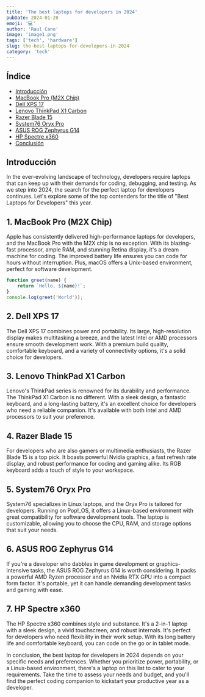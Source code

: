 ```yaml
---
title: 'The best laptops for developers in 2024'
pubDate: 2024-01-20
emoji: '💻'
author: 'Raul Cano'
image: 'image1.png'
tags: ['tech', 'hardware']
slug: the-best-laptops-for-developers-in-2024
category: 'tech'
---
```


## Índice

- [Introducción](#introducción)
- [MacBook Pro (M2X Chip)](#1-macbook-pro-m2x-chip)
- [Dell XPS 17](#2-dell-xps-17)
- [Lenovo ThinkPad X1 Carbon](#3-lenovo-thinkpad-x1-carbon)
- [Razer Blade 15](#4-razer-blade-15)
- [System76 Oryx Pro](#5-system76-oryx-pro)
- [ASUS ROG Zephyrus G14](#6-asus-rog-zephyrus-g14)
- [HP Spectre x360](#7-hp-spectre-x360)
- [Conclusión](#conclusión)

## Introducción

In the ever-evolving landscape of technology, developers require laptops that can keep up with their demands for coding, debugging, and testing. As we step into 2024, the search for the perfect laptop for developers continues. Let's explore some of the top contenders for the title of "Best Laptops for Developers" this year.

## 1. MacBook Pro (M2X Chip)

Apple has consistently delivered high-performance laptops for developers, and the MacBook Pro with the M2X chip is no exception. With its blazing-fast processor, ample RAM, and stunning Retina display, it's a dream machine for coding. The improved battery life ensures you can code for hours without interruption. Plus, macOS offers a Unix-based environment, perfect for software development.

```javascript
function greet(name) {
    return `Hello, ${name}!`;
}
console.log(greet('World'));
```

## 2. Dell XPS 17

The Dell XPS 17 combines power and portability. Its large, high-resolution display makes multitasking a breeze, and the latest Intel or AMD processors ensure smooth development work. With a premium build quality, comfortable keyboard, and a variety of connectivity options, it's a solid choice for developers.

## 3. Lenovo ThinkPad X1 Carbon

Lenovo's ThinkPad series is renowned for its durability and performance. The ThinkPad X1 Carbon is no different. With a sleek design, a fantastic keyboard, and a long-lasting battery, it's an excellent choice for developers who need a reliable companion. It's available with both Intel and AMD processors to suit your preference.

## 4. Razer Blade 15

For developers who are also gamers or multimedia enthusiasts, the Razer Blade 15 is a top pick. It boasts powerful Nvidia graphics, a fast refresh rate display, and robust performance for coding and gaming alike. Its RGB keyboard adds a touch of style to your workspace.

## 5. System76 Oryx Pro

System76 specializes in Linux laptops, and the Oryx Pro is tailored for developers. Running on Pop!\_OS, it offers a Linux-based environment with great compatibility for software development tools. The laptop is customizable, allowing you to choose the CPU, RAM, and storage options that suit your needs.

## 6. ASUS ROG Zephyrus G14

If you're a developer who dabbles in game development or graphics-intensive tasks, the ASUS ROG Zephyrus G14 is worth considering. It packs a powerful AMD Ryzen processor and an Nvidia RTX GPU into a compact form factor. It's portable, yet it can handle demanding development tasks and gaming with ease.

## 7. HP Spectre x360

The HP Spectre x360 combines style and substance. It's a 2-in-1 laptop with a sleek design, a vivid touchscreen, and robust internals. It's perfect for developers who need flexibility in their work setup. With its long battery life and comfortable keyboard, you can code on the go or in tablet mode.

In conclusion, the best laptop for developers in 2024 depends on your specific needs and preferences. Whether you prioritize power, portability, or a Linux-based environment, there's a laptop on this list to cater to your requirements. Take the time to assess your needs and budget, and you'll find the perfect coding companion to kickstart your productive year as a developer.
